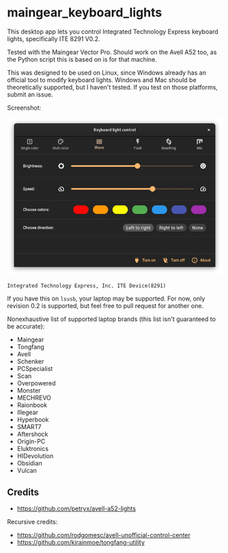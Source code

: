 # maingear_keyboard_lights

This desktop app lets you control Integrated Technology Express keyboard lights, specifically ITE 8291 V0.2.

Tested with the Maingear Vector Pro. Should work on the Avell A52 too, as the Python script this is based on is for that machine.

This was designed to be used on Linux, since Windows already has an official tool to modify keyboard lights. Windows and Mac should be theoretically supported, but I haven't tested. If you test on those platforms, submit an issue.

Screenshot:

![Screenshot](screenshot.png)

```
Integrated Technology Express, Inc. ITE Device(8291)
```


If you have this on `lsusb`, your laptop may be supported. For now, only revision 0.2 is supported, but feel free to pull request for another one.

Nonexhaustive list of supported laptop brands (this list isn't guaranteed to be accurate):

* Maingear 
* Tongfang
* Avell
* Schenker
* PCSpecialist
* Scan
* Overpowered
* Monster
* MECHREVO
* Raionbook
* Illegear
* Hyperbook
* SMART7
* Aftershock
* Origin-PC
* Eluktronics
* HIDevolution
* Obsidian
* Vulcan

## Credits

* https://github.com/petryx/avell-a52-lights

Recursive credits:

* https://github.com/rodgomesc/avell-unofficial-control-center
* https://github.com/kirainmoe/tongfang-utility